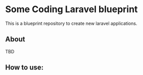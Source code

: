 # Some Coding Laravel blueprint

This is a blueprint repository to create new laravel applications.
## About
TBD

## How to use:
